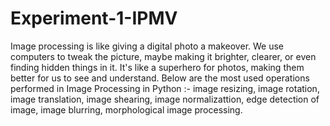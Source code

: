 # Experiment-1-IPMV
Image processing is like giving a digital photo a makeover. We use computers to tweak the picture, maybe making it brighter, clearer, or even finding hidden things in it. It's like a superhero for photos, making them better for us to see and understand.
Below are the most used operations performed in Image Processing in Python :-
image resizing,
image rotation,
image translation, 
image shearing,
image normalizattion,
edge detection of image,
image blurring,
morphological image processing.
